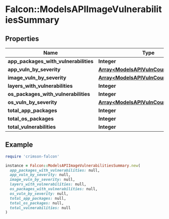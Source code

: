 # Falcon::ModelsAPIImageVulnerabilitiesSummary

## Properties

| Name | Type | Description | Notes |
| ---- | ---- | ----------- | ----- |
| **app_packages_with_vulnerabilities** | **Integer** |  |  |
| **app_vuln_by_severity** | [**Array&lt;ModelsAPIVulnCountBySeverity&gt;**](ModelsAPIVulnCountBySeverity.md) |  |  |
| **image_vuln_by_severity** | [**Array&lt;ModelsAPIVulnCountBySeverity&gt;**](ModelsAPIVulnCountBySeverity.md) |  |  |
| **layers_with_vulnerabilities** | **Integer** |  |  |
| **os_packages_with_vulnerabilities** | **Integer** |  |  |
| **os_vuln_by_severity** | [**Array&lt;ModelsAPIVulnCountBySeverity&gt;**](ModelsAPIVulnCountBySeverity.md) |  |  |
| **total_app_packages** | **Integer** |  |  |
| **total_os_packages** | **Integer** |  |  |
| **total_vulnerabilities** | **Integer** |  |  |

## Example

```ruby
require 'crimson-falcon'

instance = Falcon::ModelsAPIImageVulnerabilitiesSummary.new(
  app_packages_with_vulnerabilities: null,
  app_vuln_by_severity: null,
  image_vuln_by_severity: null,
  layers_with_vulnerabilities: null,
  os_packages_with_vulnerabilities: null,
  os_vuln_by_severity: null,
  total_app_packages: null,
  total_os_packages: null,
  total_vulnerabilities: null
)
```

